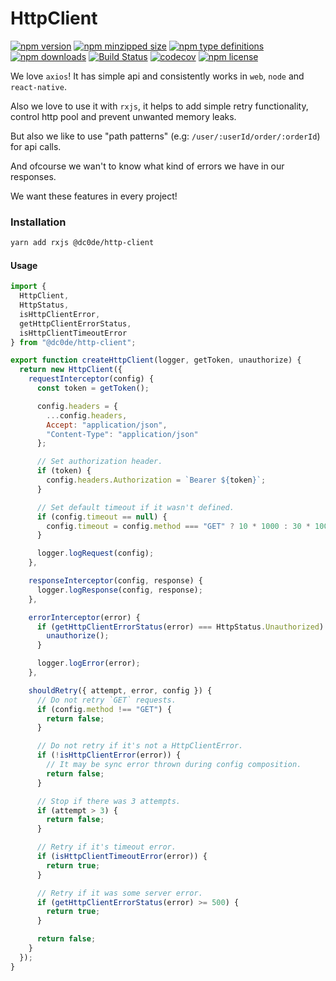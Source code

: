 # HttpClient

[![npm version](https://img.shields.io/npm/v/@dc0de/http-client.svg)](https://npmjs.com/@dc0de/http-client)
[![npm minzipped size](https://img.shields.io/bundlephobia/minzip/@dc0de/http-client.svg)](https://npmjs.com/@dc0de/http-client)
[![npm type definitions](https://img.shields.io/npm/types/@dc0de/http-client.svg)](https://npmjs.com/@dc0de/http-client)
[![npm downloads](https://img.shields.io/npm/dm/@dc0de/http-client.svg)](https://npmjs.com/@dc0de/http-client)
[![Build Status](https://travis-ci.com/dcodeteam/http-client.svg?branch=master)](https://travis-ci.com/dcodeteam/http-client)
[![codecov](https://codecov.io/gh/dcodeteam/http-client/branch/master/graph/badge.svg)](https://codecov.io/gh/dcodeteam/http-client)
[![npm license](https://img.shields.io/npm/l/@dc0de/http-client.svg)](https://npmjs.com/@dc0de/http-client)

We love `axios`! It has simple api and consistently works in `web`, `node` and `react-native`.

Also we love to use it with `rxjs`, it helps to add simple retry functionality, control http pool and prevent unwanted memory leaks.

But also we like to use "path patterns" (e.g: `/user/:userId/order/:orderId`) for api calls.

And ofcourse we wan't to know what kind of errors we have in our responses.

We want these features in every project!

### Installation

```bash
yarn add rxjs @dc0de/http-client
```

#### Usage

```javascript
import {
  HttpClient,
  HttpStatus,
  isHttpClientError,
  getHttpClientErrorStatus,
  isHttpClientTimeoutError
} from "@dc0de/http-client";

export function createHttpClient(logger, getToken, unauthorize) {
  return new HttpClient({
    requestInterceptor(config) {
      const token = getToken();

      config.headers = {
        ...config.headers,
        Accept: "application/json",
        "Content-Type": "application/json"
      };

      // Set authorization header.
      if (token) {
        config.headers.Authorization = `Bearer ${token}`;
      }

      // Set default timeout if it wasn't defined.
      if (config.timeout == null) {
        config.timeout = config.method === "GET" ? 10 * 1000 : 30 * 1000;
      }

      logger.logRequest(config);
    },

    responseInterceptor(config, response) {
      logger.logResponse(config, response);
    },

    errorInterceptor(error) {
      if (getHttpClientErrorStatus(error) === HttpStatus.Unauthorized) {
        unauthorize();
      }

      logger.logError(error);
    },

    shouldRetry({ attempt, error, config }) {
      // Do not retry `GET` requests.
      if (config.method !== "GET") {
        return false;
      }

      // Do not retry if it's not a HttpClientError.
      if (!isHttpClientError(error)) {
        // It may be sync error thrown during config composition.
        return false;
      }

      // Stop if there was 3 attempts.
      if (attempt > 3) {
        return false;
      }

      // Retry if it's timeout error.
      if (isHttpClientTimeoutError(error)) {
        return true;
      }

      // Retry if it was some server error.
      if (getHttpClientErrorStatus(error) >= 500) {
        return true;
      }

      return false;
    }
  });
}
```
